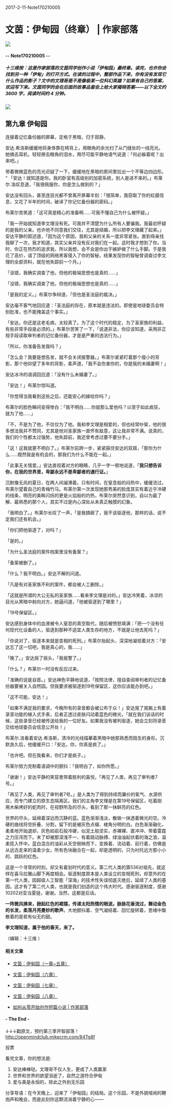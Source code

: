 2017-2-11-Note170210005

# 文茵：伊甸园（终章） | 作家部落
![](https://mmbiz.qlogo.cn/mmbiz_png/P7zzkBGoztEsloAW49aYHbosdbicMkhzApOhATXyMagJ7hKTPN9swRzXLg2hsm4jWrZgYSwt73cImDzTkHHicvnw/0?wx_fmt=png)

#### -- Note170210005 --

##### **十三维按**：这是作家部落的文茵同学创作小说「伊甸园」最终章。读完，也许你会找到另一种「伊甸」的打开方式。在读的过程中，整部作品下来，你有没有发现它什么作品的影子？文中的文理哥是不是像极某一位科幻英雄？如果有自己的答案，欢迎写下来。文茵同学的会在后面的故事品鉴会上给大家揭晓答案——**以下全文约 3600 字，阅读时间约 4 分钟。**
![](https://mmbiz.qlogo.cn/mmbiz_jpg/P7zzkBGoztGeAibA9a9ZbbvyfJibsKowsAicJibMU1CEUiccYGskSjDncStdVIu43j6rDIwJbjVcZiaGkDbBf1kTYQIg/0?wx_fmt=jpeg)


## 第九章 伊甸园

连接着记忆备份器的屏幕，定格于黑暗，归于寂静。
安达.希洛斯缓缓地将身体靠在椅背上，用眼角的余光扫了从门缝处的一线亮光。她摘去耳机，轻轻擦去眼角的泪水，用尽可能平静地语气说道：「何必躲着呢？出来吧。」
带着微微蓝色的亮光迟疑了一下，缓缓地在黑暗的房间里拉出一个不等边四边形。
“「安达！就知道是你。我的卧室有高级别的加密系统，别人是进不来的。」布莱尔.洛叹息道，「我很佩服你，你是怎么做到的？」
安达没有回头，甚至连目光都不曾离开屏幕半刻：「很简单，我窃取了你的虹膜信息，又花了半年的时间，破译了你记忆备份器的密码。」
布莱尔苦笑道：「这可真是精心的准备啊……可我不懂自己为什么被怀疑。」
「我一开始就知道李文理没有死。可我并不清楚为什么所有人要骗我。我最初怀疑的是我的父亲。也许他不同意我们交往，尤其是结婚，所以把李文理藏了起来。」安达平静的叙述道，「因为这个原因，我和父亲的关系一度非常紧张。直到母亲找我聊了一次，我才知道，其实父亲并没有反对我们在一起。这时我才想到了你。当时，你正在热烈的追求我，所以我想，会不会是你出于嫉妒做了什么手脚。于是我花了高价，请了顶级的网络黑客侵入了你的智秘，结果发现你的智秘曾调查过李文理的全部资料，就在他失踪前一个月。」
「没错，我确实调查了他，但他的极端思想也是真的……」
「没错，我确实调查了他，但他的极端思想也是真的……」
「是我的定义。」布莱尔争辩道，「但也是圣法庭的裁决。」
安达毫不客气地回应道：「圣法庭的存在，原本就是违法的。即使是地球委员会特别批准，也不能掩盖这个事实。」
「安达，你还是这老毛病，太较真了。为了这个时代的稳定，为了圣家族的利益，有些非常手段是必须的。」布莱尔苦笑了一下，「说道非法，你应该知道，采用非正规手段读取审判者的记忆备份器，才是是严重的违法行为。」

「所以，你准备告发我吗？」
「怎么会？我要是想告发，就不会关闭报警器。」布莱尔紧紧盯着那个瘦小的背影，那个他仰望了多年的背影，柔声道，「我不会伤害你的，你是我的未婚妻啊！」
安达冰冷的语调回应道：「没有什么未婚妻了。」
「安达！」布莱尔惊叫道。
「你觉得当我看到这些之后，还能安心的嫁给你吗？」
布莱尔的脸色瞬间变得惨白：「我不明白……你就那么爱他吗？以至于如此疯狂，就为了他……」
「不，不是为了他，不仅仅为了他。我和李文理是相爱的，但也经常吵架，他的很多想法我并不赞同，尤其是他对圣家族一直怀有敌意，这让我非常不满。说真的，我们的个性都太过强势，他失踪前，我还曾考虑过要不要分手。」「这！这我就更不明白了。」布莱尔前跨一步，紧紧箍住安达的双肩，「那你为什么……既然我是有机会的，那我们为什么不能在一起。」
「此事无关情爱。」安达直视着对方的眼睛，几乎一字一顿地说道，「**我只想告诉你，在我的世界里，卑鄙永远不是卑鄙者的通行证。**」
沉默像无风的夏日，在两人间凝滞着。只有时间，在窒息般的闷热中，缓缓流过。布莱尔望着自己的青梅竹马。布莱尔第一次发现她那秀美的脸庞其实有着近乎冷硬的线条，明亮的美眸闪烁的更是火焰般的灼热，布莱尔突然意识到，自以为最了解、最熟悉的那个人，其实不过是内心深处从未真正触摸的幻象。
「我明白了。」布莱尔长叹了一声，「是我搞砸了，我不该驱逐他，那样的话，说不定我们还有机会。」
「你们把他驱逐了，对吗？」
「是的。」
「为什么圣法庭的案件档案里没有备案？」
「备案被删了。」
「什么？我不明白。」安达不解的问道。
「凡是有对圣家族不利的案件，都会被人工删除。」

「这就是所谓的大公无私的圣家族……看来李文理是对的。」安达冷笑着，冰凉的目光从黑暗中射向对方，她逼问道，「他被驱逐到了哪里？」
「19号保留区。」
安达感到身体中的血液被令人窒息的真空取代，随后被愤怒填满：「把一个没有任何现代化设备的人，驱逐到那种不适宜人类生存的地方，不就是让他去死吗？」
「你说对了，驱逐本来就是变相的死刑。」布莱尔抬起头，深深地凝视着对方：「安达忘了这一切吧，我是真心的，我……」
「晚了。」安达摇了摇头，「我报警了。」
「什么？」布莱尔一时没有反应过来。
「准确的说是自首。」安达神色平静地说道，「按照法律，擅自查阅审判者的记忆备份器要被关入自然园。但我要求被驱逐到19号保留区，这你应该能办到吧。」
「这不可能，安达！」
「如果不满足我的要求，今晚所有的录音都会被公布于众！」安达晃了晃腕上有着录音功能的植入式手表，后者正透过皮肤闪动着蓝色的微光，「就在我们谈话的时候，这些录音已经被传送给我的一位好友。如果我没有被判驱逐，她会立刻将录音交给地球委员会信息公开处！」
布莱尔.洛看着安达.希洛斯，清冷的光线描摹着黑暗中她那熟悉而陌生的身形。沉默良久后，他缓缓开口：「安达，你，你真是疯了。」
「也许吧。但在我看来，你们才是疯子。」
布莱尔努力克制着语调中的颤抖：「我明白了，如你所愿。」
「谢谢！」安达平静的笑容里带着胜利的喜悦，「再见了人类，再见了审判者7号。」「再见了人类，再见了审判者7号。」是人类为了得到持续而廉价的氧气、水源供应，而专门建立的原生态隔离区。我们的主角李文理是在第19号保留区，吃着刚用木柴烤好的蛇肉时，在视野所及的尽头，看到了那一抹鲜亮的红色。
世界的尽头，延绵着深远而沉静的蓝。蓝色渐渐浅淡，散做一抹透着微光的空。冷硬的曲线将空折叠、分割，留下的是被灰色点缀、棱角分明的白。白色渐渐融化，柔柔地开始退却，灰色如岩石般冷硬，似泥土般坚实，赤裸裸、直冲冲、带着雷霆之力压泻而下。末了却被那深浅不一、有着跳动脉搏、绿油油起伏着的海之浪，温柔揽入怀中。蓝白混合的油彩从天空倒映而下，变换着、流动着、前行着，仿佛是从远古走来的温柔少女。所有色块融合在一起，却是透明的，只为衬托远方那小小的、跳跃的红色。
这是一个寻常的时刻，却又有着划时代的意义。第二代人类的第536对祖先，就这样在喜马拉雅山脚下再度相会。驱逐制度原本是人类设立的变相死刑，却意外的在第一代人类，因超级人工智能「深海」的技术性失误彻底灭绝后，延续了人类的基因。这才有了第二代人类，也就是我们创造的这个伟大时代。感谢驱逐制度，感谢10202对亚当夏娃，谢谢。当然，这都是后话。
**一阵微风拂来，掀起红色的裙摆，传递太阳热情的眼波。脉脉花香流过，舞动金色的长发，柔荡月亮曼妙的歌声**。大地颤抖着、空气凝结着、回忆旋转着，思绪中飘散着的是若有似无的甜。
**李文理知道，属于他的春天，来了。**


（编辑：十三维 ）


#### 相关文章

- [文茵：伊甸园（一章~五章）](http://mp.weixin.qq.com/s?__biz=MzI1NjQ5NzM2Ng==&mid=2247484292&idx=1&sn=48ac08009d64bddae8dc247ed68cb656)

- [文茵：伊甸园（六章）](http://mp.weixin.qq.com/s?__biz=MzI1NjQ5NzM2Ng==&mid=2247484311&idx=1&sn=e867c859fcaf447c0385f253fcac0315)

- [文茵：伊甸园（七章）](http://mp.weixin.qq.com/s?__biz=MzI1NjQ5NzM2Ng==&mid=2247484412&idx=1&sn=4322179a2ba56a7f6c44ae21a614a391) 

- [文茵：伊甸园（八章）](http://mp.weixin.qq.com/s?__biz=MzI1NjQ5NzM2Ng==&mid=2247484442&idx=1&sn=01a983afd7ed99b42d3111d81f4e2e54) 

- [如何从零开始创作短篇小说 | 作家部落](http://mp.weixin.qq.com/s?__biz=MzI1NjQ5NzM2Ng==&mid=2247484070&idx=1&sn=a104591110b5b2185dd81dd3fba3dd9f)


#### - The End - 


↓↓↓戳原文，预约第三季开智部落！
http://openmindclub.mikecrm.com/84Tg8f

投票

看完文章，你的想法是:
1. 安达棒棒哒。文理哥不仅人生，更成了人类赢家
2. 世界和世界的欲望消逝了，自然之道符合伊甸
3. 爱与美是永恒的，除此之外别无乐园

分享导语：在今天晚上，迎来了「伊甸园」的结局。这个乐园，不是外貌喧闹的鞭炮声和晚会，而是此刻你这颗流淌着宁静的心——





